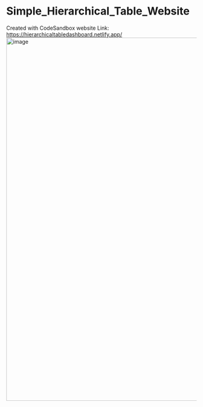 # Simple_Hierarchical_Table_Website
Created with CodeSandbox
website Link: https://hierarchicaltabledashboard.netlify.app/
<img width="958" alt="image" src="https://github.com/user-attachments/assets/8e6c7663-5ade-433b-a4eb-84c734b4a4eb" />
